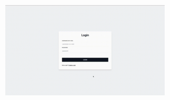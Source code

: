 <img align="right" alt="GIF" src="https://github.com/andreivisan/andreivisan.github.io/blob/master/img/personalfinances.demo.gif?raw=true" />
